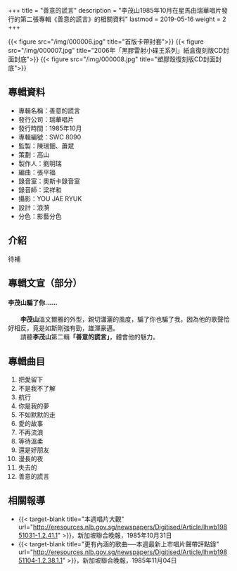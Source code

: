 +++
title = "善意的謊言"
description = "李茂山1985年10月在星馬由瑞華唱片發行的第二張專輯《善意的謊言》的相關資料"
lastmod = 2019-05-16
weight = 2
+++

{{< figure src="/img/000006.jpg" title="首版卡帶封套">}}
{{< figure src="/img/000007.jpg" title="2006年「黑膠雷射小碟王系列」紙盒復刻版CD封面封底">}}
{{< figure src="/img/000008.jpg" title="塑膠殼復刻版CD封面封底">}}

## 專輯資料

* 專輯名稱：善意的謊言
* 發行公司：瑞華唱片
* 發行時間：1985年10月
* 專輯編號：SWC 8090
* 監製：陳瑞鈿、蕭斌
* 策劃：高山
* 製作人：劉明瑞
* 編曲：張平福
* 錄音室：奧斯卡錄音室
* 錄音師：梁祥和
* 攝影：YOU JAE RYUK
* 設計：浪漪
* 分色：影藝分色


## 介紹

待補

## 專輯文宣（部分）

#### 李茂山騙了你……

　　<b>李茂山</b>溫文爾雅的外型，親切瀟灑的風度，騙了你也騙了我，因為他的歌聲恰好相反，竟是如斯剛強有勁，雄渾豪邁。  
　　請聽<b>李茂山</b>第二輯<b>「善意的謊言」</b>，體會他的魅力。

## 專輯曲目

1. 把愛留下
2. 不是我不了解
3. 航行
4. 你是我的夢
5. 不如默默的走
6. 愛的故事
7. 不再流浪
8. 等待溫柔
9. 還是好朋友
10. 漫長的夜
11. 失去的
12. 善意的謊言

## 相關報導
* {{< target-blank title="本週唱片大觀" url="http://eresources.nlb.gov.sg/newspapers/Digitised/Article/lhwb19851031-1.2.41.1" >}}，新加坡聯合晚報，1985年10月31日
* {{< target-blank title="更有內涵的歌曲──本週最新上市唱片聲帶評點錄" url="http://eresources.nlb.gov.sg/newspapers/Digitised/Article/lhwb19851104-1.2.38.1.1" >}}，新加坡聯合晚報，1985年11月04日